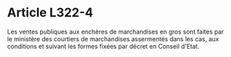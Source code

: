 # Article L322-4

Les ventes publiques aux enchères de marchandises en gros sont faites par le ministère des courtiers de marchandises assermentés dans les cas, aux conditions et suivant les formes fixées par décret en Conseil d'Etat.
